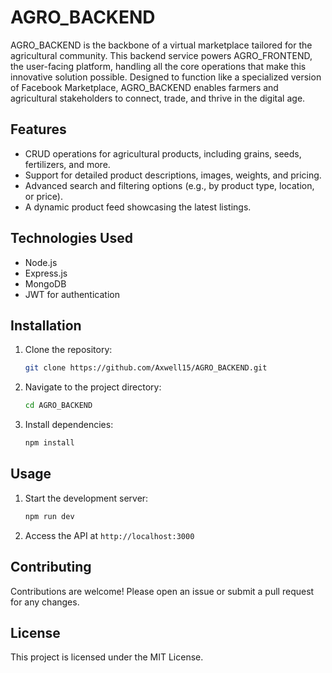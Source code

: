 # AGRO_BACKEND

AGRO_BACKEND is the backbone of a virtual marketplace tailored for the agricultural community. This backend service powers AGRO_FRONTEND, the user-facing platform, handling all the core operations that make this innovative solution possible. Designed to function like a specialized version of Facebook Marketplace, AGRO_BACKEND enables farmers and agricultural stakeholders to connect, trade, and thrive in the digital age.

## Features
- CRUD operations for agricultural products, including grains, seeds, fertilizers, and more.
- Support for detailed product descriptions, images, weights, and pricing.
- Advanced search and filtering options (e.g., by product type, location, or price).
- A dynamic product feed showcasing the latest listings.

## Technologies Used
- Node.js
- Express.js
- MongoDB
- JWT for authentication

## Installation

1. Clone the repository:
    ```sh
    git clone https://github.com/Axwell15/AGRO_BACKEND.git
    ```
2. Navigate to the project directory:
    ```sh
    cd AGRO_BACKEND
    ```
3. Install dependencies:
    ```sh
    npm install
    ```

## Usage

1. Start the development server:
    ```sh
    npm run dev
    ```
2. Access the API at `http://localhost:3000`


## Contributing
Contributions are welcome! Please open an issue or submit a pull request for any changes.

## License
This project is licensed under the MIT License.

